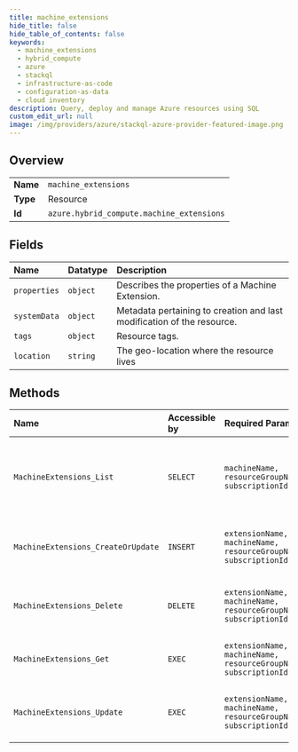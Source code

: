 ```yaml
---
title: machine_extensions
hide_title: false
hide_table_of_contents: false
keywords:
  - machine_extensions
  - hybrid_compute
  - azure    
  - stackql
  - infrastructure-as-code
  - configuration-as-data
  - cloud inventory
description: Query, deploy and manage Azure resources using SQL
custom_edit_url: null
image: /img/providers/azure/stackql-azure-provider-featured-image.png
---
```

  
    

## Overview
<table><tbody>
<tr><td><b>Name</b></td><td><code>machine_extensions</code></td></tr>
<tr><td><b>Type</b></td><td>Resource</td></tr>
<tr><td><b>Id</b></td><td><code>azure.hybrid_compute.machine_extensions</code></td></tr>
</tbody></table>

## Fields
| Name | Datatype | Description |
|:-----|:---------|:------------|
| `properties` | `object` | Describes the properties of a Machine Extension. |
| `systemData` | `object` | Metadata pertaining to creation and last modification of the resource. |
| `tags` | `object` | Resource tags. |
| `location` | `string` | The geo-location where the resource lives |
## Methods
| Name | Accessible by | Required Params | Description |
|:-----|:--------------|:----------------|:------------|
| `MachineExtensions_List` | `SELECT` | `machineName, resourceGroupName, subscriptionId` | The operation to get all extensions of a non-Azure machine |
| `MachineExtensions_CreateOrUpdate` | `INSERT` | `extensionName, machineName, resourceGroupName, subscriptionId` | The operation to create or update the extension. |
| `MachineExtensions_Delete` | `DELETE` | `extensionName, machineName, resourceGroupName, subscriptionId` | The operation to delete the extension. |
| `MachineExtensions_Get` | `EXEC` | `extensionName, machineName, resourceGroupName, subscriptionId` | The operation to get the extension. |
| `MachineExtensions_Update` | `EXEC` | `extensionName, machineName, resourceGroupName, subscriptionId` | The operation to create or update the extension. |
